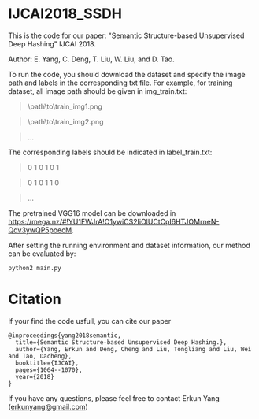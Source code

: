 # IJCAI2018_SSDH
This is the code for our paper: "Semantic Structure-based Unsupervised Deep Hashing" IJCAI 2018.

Author: E. Yang, C. Deng, T. Liu, W. Liu, and D. Tao.

To run the code, you should download the dataset and specify the image path and labels in the corresponding txt file.
For example, for training dataset, all image path should be given in img_train.txt:

>\path\to\train_img1.png

>\path\to\train_img2.png 

>...

The corresponding labels should be indicated in label_train.txt:

>0 1 0 1 0 1

>0 1 0 1 1 0

>...

The pretrained VGG16 model can be downloaded in https://mega.nz/#!YU1FWJrA!O1ywiCS2IiOlUCtCpI6HTJOMrneN-Qdv3ywQP5poecM. 

After setting the running environment and dataset information, our method can be evaluated by:

```
python2 main.py
```
# Citation
If your find the code usfull, you can cite our paper
```
@inproceedings{yang2018semantic,
  title={Semantic Structure-based Unsupervised Deep Hashing.},
  author={Yang, Erkun and Deng, Cheng and Liu, Tongliang and Liu, Wei and Tao, Dacheng},
  booktitle={IJCAI},
  pages={1064--1070},
  year={2018}
}
```
If you have any questions, please feel free to contact Erkun Yang (erkunyang@gmail.com)
